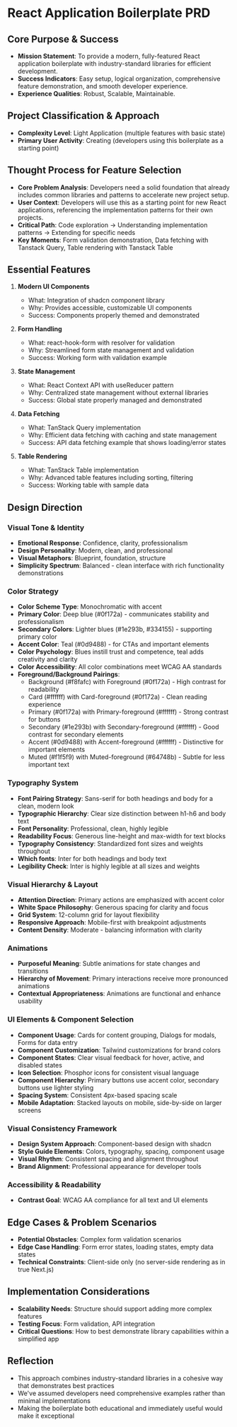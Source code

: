 # React Application Boilerplate PRD

## Core Purpose & Success
- **Mission Statement**: To provide a modern, fully-featured React application boilerplate with industry-standard libraries for efficient development.
- **Success Indicators**: Easy setup, logical organization, comprehensive feature demonstration, and smooth developer experience.
- **Experience Qualities**: Robust, Scalable, Maintainable.

## Project Classification & Approach
- **Complexity Level**: Light Application (multiple features with basic state)
- **Primary User Activity**: Creating (developers using this boilerplate as a starting point)

## Thought Process for Feature Selection
- **Core Problem Analysis**: Developers need a solid foundation that already includes common libraries and patterns to accelerate new project setup.
- **User Context**: Developers will use this as a starting point for new React applications, referencing the implementation patterns for their own projects.
- **Critical Path**: Code exploration → Understanding implementation patterns → Extending for specific needs
- **Key Moments**: Form validation demonstration, Data fetching with Tanstack Query, Table rendering with Tanstack Table

## Essential Features
1. **Modern UI Components**
   - What: Integration of shadcn component library
   - Why: Provides accessible, customizable UI components
   - Success: Components properly themed and demonstrated

2. **Form Handling**
   - What: react-hook-form with resolver for validation
   - Why: Streamlined form state management and validation
   - Success: Working form with validation example

3. **State Management**
   - What: React Context API with useReducer pattern
   - Why: Centralized state management without external libraries
   - Success: Global state properly managed and demonstrated

4. **Data Fetching**
   - What: TanStack Query implementation
   - Why: Efficient data fetching with caching and state management
   - Success: API data fetching example that shows loading/error states

5. **Table Rendering**
   - What: TanStack Table implementation
   - Why: Advanced table features including sorting, filtering
   - Success: Working table with sample data

## Design Direction

### Visual Tone & Identity
- **Emotional Response**: Confidence, clarity, professionalism
- **Design Personality**: Modern, clean, and professional
- **Visual Metaphors**: Blueprint, foundation, structure
- **Simplicity Spectrum**: Balanced - clean interface with rich functionality demonstrations

### Color Strategy
- **Color Scheme Type**: Monochromatic with accent
- **Primary Color**: Deep blue (#0f172a) - communicates stability and professionalism
- **Secondary Colors**: Lighter blues (#1e293b, #334155) - supporting primary color
- **Accent Color**: Teal (#0d9488) - for CTAs and important elements
- **Color Psychology**: Blues instill trust and competence, teal adds creativity and clarity
- **Color Accessibility**: All color combinations meet WCAG AA standards
- **Foreground/Background Pairings**:
  - Background (#f8fafc) with Foreground (#0f172a) - High contrast for readability
  - Card (#ffffff) with Card-foreground (#0f172a) - Clean reading experience
  - Primary (#0f172a) with Primary-foreground (#ffffff) - Strong contrast for buttons
  - Secondary (#1e293b) with Secondary-foreground (#ffffff) - Good contrast for secondary elements
  - Accent (#0d9488) with Accent-foreground (#ffffff) - Distinctive for important elements
  - Muted (#f1f5f9) with Muted-foreground (#64748b) - Subtle for less important text

### Typography System
- **Font Pairing Strategy**: Sans-serif for both headings and body for a clean, modern look
- **Typographic Hierarchy**: Clear size distinction between h1-h6 and body text
- **Font Personality**: Professional, clean, highly legible
- **Readability Focus**: Generous line-height and max-width for text blocks
- **Typography Consistency**: Standardized font sizes and weights throughout
- **Which fonts**: Inter for both headings and body text
- **Legibility Check**: Inter is highly legible at all sizes and weights

### Visual Hierarchy & Layout
- **Attention Direction**: Primary actions are emphasized with accent color
- **White Space Philosophy**: Generous spacing for clarity and focus
- **Grid System**: 12-column grid for layout flexibility
- **Responsive Approach**: Mobile-first with breakpoint adjustments
- **Content Density**: Moderate - balancing information with clarity

### Animations
- **Purposeful Meaning**: Subtle animations for state changes and transitions
- **Hierarchy of Movement**: Primary interactions receive more pronounced animations
- **Contextual Appropriateness**: Animations are functional and enhance usability

### UI Elements & Component Selection
- **Component Usage**: Cards for content grouping, Dialogs for modals, Forms for data entry
- **Component Customization**: Tailwind customizations for brand colors
- **Component States**: Clear visual feedback for hover, active, and disabled states
- **Icon Selection**: Phosphor icons for consistent visual language
- **Component Hierarchy**: Primary buttons use accent color, secondary buttons use lighter styling
- **Spacing System**: Consistent 4px-based spacing scale
- **Mobile Adaptation**: Stacked layouts on mobile, side-by-side on larger screens

### Visual Consistency Framework
- **Design System Approach**: Component-based design with shadcn
- **Style Guide Elements**: Colors, typography, spacing, component usage
- **Visual Rhythm**: Consistent spacing and alignment throughout
- **Brand Alignment**: Professional appearance for developer tools

### Accessibility & Readability
- **Contrast Goal**: WCAG AA compliance for all text and UI elements

## Edge Cases & Problem Scenarios
- **Potential Obstacles**: Complex form validation scenarios
- **Edge Case Handling**: Form error states, loading states, empty data states
- **Technical Constraints**: Client-side only (no server-side rendering as in true Next.js)

## Implementation Considerations
- **Scalability Needs**: Structure should support adding more complex features
- **Testing Focus**: Form validation, API integration
- **Critical Questions**: How to best demonstrate library capabilities within a simplified app

## Reflection
- This approach combines industry-standard libraries in a cohesive way that demonstrates best practices
- We've assumed developers need comprehensive examples rather than minimal implementations
- Making the boilerplate both educational and immediately useful would make it exceptional